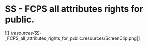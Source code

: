 # SS - FCPS all attributes rights for public.

![[./_resources/SS_-_FCPS_all_attributes_rights_for_public.resources/ScreenClip.png]]
